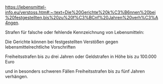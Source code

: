 https://lebensmittel-info.eu/verstoss.htm#:~:text=Die%20Gerichte%20k%C3%B6nnen%20bei%20festgestellten,bis%20zu%20f%C3%BCnf%20Jahren%20verh%C3%A4ngen.

Strafen für falsche oder fehlende Kennzeichnung von Lebensmitteln:

Die Gerichte können bei festgestellten Verstößen gegen lebensmittelrechtliche Vorschriften 

Freiheitsstrafen bis zu drei Jahren oder Geldstrafen in Höhe bis zu 100.000 Euro 

und in besonders schweren Fällen Freiheitsstrafen bis zu fünf Jahren verhängen.
